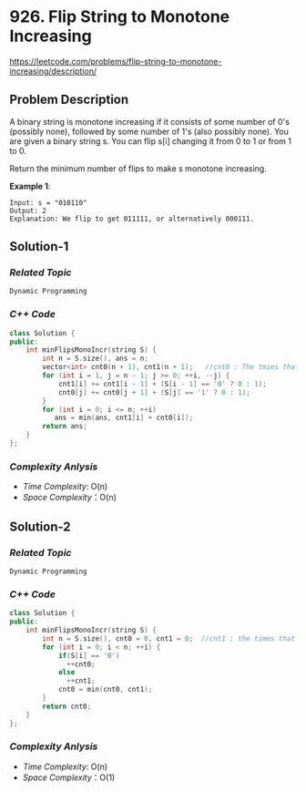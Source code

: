 # 926. Flip String to Monotone Increasing

https://leetcode.com/problems/flip-string-to-monotone-increasing/description/

## Problem Description

A binary string is monotone increasing if it consists of some number of 0's (possibly none), followed by some number of 1's (also possibly none).
You are given a binary string s. You can flip s[i] changing it from 0 to 1 or from 1 to 0.

Return the minimum number of flips to make s monotone increasing.

**Example 1**:
```
Input: s = "010110"
Output: 2
Explanation: We flip to get 011111, or alternatively 000111.
```

## Solution-1

### _Related Topic_
    Dynamic Programming

### _C++ Code_
```cpp
class Solution {
public:
    int minFlipsMonoIncr(string S) {
        int n = S.size(), ans = n;
        vector<int> cnt0(n + 1), cnt1(n + 1);   //cnt0 : The tmies that turning 0 to 1, cnt1 : The tmies that turning 1 to 0
        for (int i = 1, j = n - 1; j >= 0; ++i, --j) {
            cnt1[i] += cnt1[i - 1] + (S[i - 1] == '0' ? 0 : 1);
            cnt0[j] += cnt0[j + 1] + (S[j] == '1' ? 0 : 1);
        }
        for (int i = 0; i <= n; ++i) 
           ans = min(ans, cnt1[i] + cnt0[i]);
        return ans;
    }
};
```

### _Complexity Anlysis_
- _Time Complexity_: O(n)
- _Space Complexity_：O(n)

## Solution-2

### _Related Topic_
    Dynamic Programming

### _C++ Code_
```cpp
class Solution {
public:
    int minFlipsMonoIncr(string S) {
        int n = S.size(), cnt0 = 0, cnt1 = 0;  //cnt1 : the times that 1 appears
        for (int i = 0; i < n; ++i) {
            if(S[i] == '0')
              ++cnt0;
            else
              ++cnt1;
            cnt0 = min(cnt0, cnt1);
        }
        return cnt0;
    }
};
```

### _Complexity Anlysis_
- _Time Complexity_: O(n)
- _Space Complexity_：O(1)

